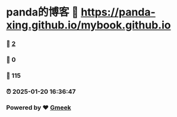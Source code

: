 # panda的博客 :link: https://panda-xing.github.io/mybook.github.io 
### :page_facing_up: [2](https://panda-xing.github.io/mybook.github.io/tag.html) 
### :speech_balloon: 0 
### :hibiscus: 115 
### :alarm_clock: 2025-01-20 16:36:47 
### Powered by :heart: [Gmeek](https://github.com/Meekdai/Gmeek)
